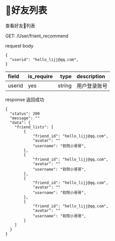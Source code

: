 # 好友列表

查看好友列表

GET:  /User/frient_recommend

request body
```
{
  "userid": "hello_lijj@qq.com",
}
```
| field      |  is_require |type     | description | 
| :--------  | ------------|--------:| :------     | 
| userid     |   yes       | string  | 用户登录账号 | 


response
返回成功
```
{
  "status": 200
  "message": ""
  "data": {
    "friend_lists": [
        {
            "friend_id": "hello_lijj@qq.com",
            "avatar": ""
            "username": "软院小哥哥",
        },
        {
            "friend_id": "hello_lijj@qq.com",
            "avatar": ""
            "username": "软院小哥哥",
        },
        {
            "friend_id": "hello_lijj@qq.com",
            "avatar": ""
            "username": "软院小哥哥",
        },
        {
            "friend_id": "hello_lijj@qq.com",
            "avatar": ""
            "username": "软院小哥哥",
        }
    ]
  }
}
```